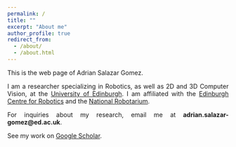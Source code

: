 ```yaml
---
permalink: /
title: ""
excerpt: "About me"
author_profile: true
redirect_from:
  - /about/
  - /about.html
---
```

<meta name="google-site-verification" content="BcSmoaYwlWHjpfCp-00SeL-jTwpB2PsY-IHIjZSyBoc" />

<div class="text-justify">

<p>This is the web page of Adrian Salazar Gomez.</p>

<p>I am a researcher specializing in Robotics, as well as 2D and 3D Computer Vision, at the <a href="https://www.ed.ac.uk">University of Edinburgh</a>. I am affiliated with the <a href="https://www.edinburgh-robotics.org">Edinburgh Centre for Robotics</a> and the <a href="https://thenationalrobotarium.com">National Robotarium</a>.</p>

<p>For inquiries about my research, email me at <strong>adrian.salazar-gomez@ed.ac.uk</strong>.</p>
<p>See my work on <a href="https://scholar.google.com/citations?user=xC3keU4AAAAJ&hl=en">Google Scholar</a>.</p>

<head>
    <meta charset="UTF-8">
    <meta name="viewport" content="width=device-width, initial-scale=1.0">
    <title>Research Overview</title>
    <style>
        .text-justify {
            text-align: justify;
        }
        
        ul {
            list-style-type: disc;
            margin-left: 20px;
        }
        
        li {
            margin-bottom: 10px;
        }

        .link-detail {
            font-style: italic;
        }
    </style>
</head>
<body>

<h2>Research Overview</h2>

<div class="text-justify">
    <p>I specialize in the intersecting domains of computer vision, machine learning, and autonomous systems.</p>
    <p>Recently, my focus areas include:</p>

    <ul>
        <li>
            3D representations derived from 2D data 
            <a class="link-detail" href="https://adrianxsalazar.github.io/3dvision/">[See detailed samples]</a>
        </li>
        <li>Computer vision techniques for robotic applications</li>
        <li>Uncertainty and robustness in deep learning models</li>
    </ul>
</div>

</body>


<h2> Teaching </h2>

<p>I am a teaching assistant at <a href="https://www.kcl.ac.uk/">King's College London</a> where I am teaching:</p>

 <ul>
  <li>7CCSMDM1: Data Mining (2020) </li>
  <li>7CCSMML: Machine Learning (2020 and 2021) </li>
  <li>6CCS3AIN: Artificial Intelligence Reasoning and Decision Making (2020) </li>
</ul>

<p>I am a asociated demonstrator at <a href="https://www.lincoln.ac.uk/home/">the University of Lincoln</a> where I am teaching:</p>
 <ul>
  <li>Big Data</li>
  <li>Machine Learning</li>
  <li>Introduction to robotics</li>
</ul>

</div>


</div>


<div class="text-justify">

<h2> Contact </h2>

<p>You can drop me an email to <a href="mailto:asalazargomez@lincoln.ac.uk"> my University of Lincoln email: </a>  <strong>asalazargomez@lincoln.ac.uk</strong>
or to <a href="mailto:adrian.salazar_gomez@kcl.ac.uk"> my king's email: </a>  <strong>adrian.salazar_gomez@kcl.ac.uk</strong> <br> </p>

</div>


<div class="text-justify">

<h2> Education </h2>

<p> I have had the chance to study my BSc at the University of West Florida and the University of Burgos, a MSc at the University of Edinburgh, and a MSc at King's Collegue London. </p>

<div class="text-center">
<div class="row">

	<img  class="img-circle" src="https://adrianxsalazar.github.io/images/west_florida_logo.png">
	<img class="img-circle" src="https://adrianxsalazar.github.io/images/Edinburgh_logo.png">
	<img class="img-circle" src="https://adrianxsalazar.github.io/images/King's_College_London_logo.png">

</div></div>

<br><p> If you want to know about my previous studies and my research placements you can take a look to my <a href="https://adrianxsalazar.github.io/cv/"> CV site </a></p>

<h2> News </h2>

<p> <strong> 2021/02 </strong> <br>
New dataset for object detection in agriculture. Title: Lincolnbeet. <a href="https://github.com/LAR/lincolnbeet_dataset"> [DATASET PAGE] </a> </p>

<p> <strong> 2021/09 </strong> <br>
New paper updated to arXiv and submitted to ICRA 2022. Towards practical object detection for weed spraying in precision agriculture. <a href="https://arxiv.org/abs/2109.11048"> [PDF] </a> </p>

<p> <strong> 2021/09 </strong> <br>
New dataset for anomaly detection. Title: Riseholme 2021. <a href="https://github.com/ctyeong/Riseholme-2021"> [DATASET PAGE] </a> </p>

<p> <strong> 2021/09 </strong> <br>
New paper updated to arXiv and submitted to ICRA 2022. Self-supervised Representation Learning for Reliable Robotic Monitoring of Fruit Anomalies. <a href="https://arxiv.org/abs/2109.10135"> [PDF] </a> <a href="https://github.com/ctyeong/Riseholme-2021"> [CODE] </a> </p>

<p> <strong> 2021/05 </strong> <br>
Paper accepted at UK-RAS 2022 "Robotics at Home". Title: The need for speed: How 5G communication can support AI in the field. <a href="https://www.researchgate.net/profile/Adrian-Salazar-Gomez/publication/352357727_The_need_for_speed_How_5G_communication_can_support_AI_in_the_field/links/60c506a64585157774d22d77/The-need-for-speed-How-5G-communication-can-support-AI-in-the-field.pdf"> [PDF] </a> </p>

<p> <strong> 2021/02 </strong> <br>
Paper accepted at Journal: IEEE Robotics and Automation Letters (RA-L). Title: Deep  Regression  versus  Detection  for  Counting  in  Robotic  Phenotyping. <a href="https://ieeexplore.ieee.org/document/9364677"> [PDF] </a> <a href="https://github.com/adrianxsalazar/Deep_Regression_vs_Detection_for_Counting_in_Robotic_Phenotyping"> [CODE] </a> </p>

<p> <strong> 2020/09 </strong> <br>
I will attend to the  <a href="http://gpss.cc/gpss20/"> University of Sheffield summer school in Gaussian Processes and Uncertainty Quantification </a> </p>

<p> <strong> 2020/08 </strong> <br>
I am excited to announce that I will attend to the  <a href="https://www.oxfordml.school/"> University of Oxford summer school in machine learning </a> </p>

<p> <strong> 2020/07 </strong> <br>
Gave a workshop on Anomaly detection in Computer Vision at the <a href="https://sfperception2020.blogs.lincoln.ac.uk/"> University of Lincoln </a>  </p>

<p> <strong> 2020/03 </strong> <br>
Started as a Research assistant in Machine learning and robotic perception at the University of Lincoln </p>

<p> <strong> 2020/01 </strong> <br>
Started as a Teaching assistant at King's College London </p>

</div>

